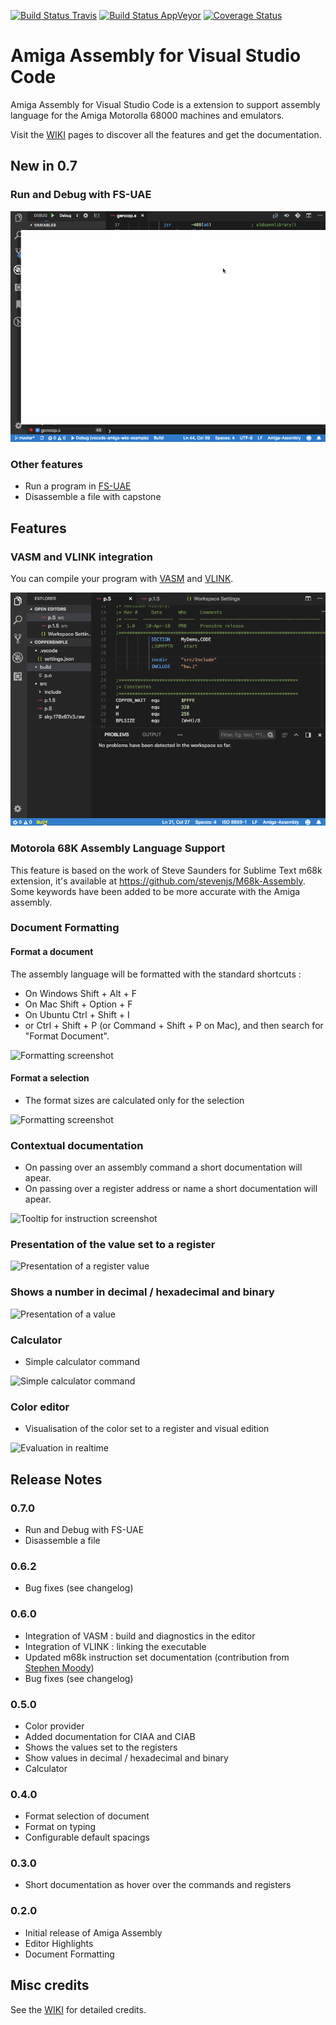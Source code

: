 [![Build Status Travis](https://travis-ci.org/prb28/vscode-amiga-assembly.svg?branch=master)](https://travis-ci.org/prb28/vscode-amiga-assembly) [![Build Status AppVeyor](https://ci.appveyor.com/api/projects/status/github/prb28/vscode-amiga-assembly?branch=master)](https://ci.appveyor.com/project/prb28/vscode-amiga-assembly)
[![Coverage Status](https://coveralls.io/repos/github/prb28/vscode-amiga-assembly/badge.png?branch=master)](https://coveralls.io/github/prb28/vscode-amiga-assembly?branch=master)

# Amiga Assembly for Visual Studio Code
Amiga Assembly for Visual Studio Code is a extension to support assembly language for the Amiga Motorolla 68000 machines and emulators.

Visit the [WIKI](https://github.com/prb28/vscode-amiga-assembly/wiki) pages to discover all the features and get the documentation.

## New in 0.7
### Run and Debug with FS-UAE
![Debug](images/debug.gif)

### Other features
- Run a program in [FS-UAE](https://fs-uae.net/)
- Disassemble a file with capstone

## Features
### VASM and VLINK integration
You can compile your program with [VASM](http://sun.hasenbraten.de/vasm/) and [VLINK](http://sun.hasenbraten.de/vlink/).

![Output window screenshot](images/buildworkspace.gif)

### Motorola 68K Assembly Language Support
This feature is based on the work of Steve Saunders for Sublime Text m68k extension, it's available at https://github.com/stevenjs/M68k-Assembly. Some keywords have been added to be more accurate with the Amiga assembly.

### Document Formatting
#### Format a document
The assembly language will be formatted with the standard shortcuts :
- On Windows Shift + Alt + F
- On Mac Shift + Option + F
- On Ubuntu Ctrl + Shift + I
- or Ctrl + Shift + P (or Command + Shift + P on Mac), and then search for "Format Document".

![Formatting screenshot](images/formatting.gif)

#### Format a selection
- The format sizes are calculated only for the selection 

![Formatting screenshot](images/formattingrange.gif)

### Contextual documentation 
- On passing over an assembly command a short documentation will apear.
- On passing over a register address or name a short documentation will apear.

![Tooltip for instruction screenshot](images/hover.gif)

### Presentation of the value set to a register

![Presentation of a register value](images/hoverregisterv.gif)

### Shows a number in decimal / hexadecimal and binary

![Presentation of a value](images/hovervalue.gif)

### Calculator
- Simple calculator command

![Simple calculator command](images/calculator.gif)

### Color editor
- Visualisation of the color set to a register and visual edition

![Evaluation in realtime](images/coloredit.gif)


## Release Notes
### 0.7.0
- Run and Debug with FS-UAE
- Disassemble a file

### 0.6.2
- Bug fixes (see changelog)

### 0.6.0
- Integration of VASM : build and diagnostics in the editor
- Integration of VLINK : linking the executable
- Updated m68k instruction set documentation (contribution from [Stephen Moody](https://github.com/SteveMoody73))
- Bug fixes (see changelog)

### 0.5.0
- Color provider
- Added documentation for CIAA and CIAB
- Shows the values set to the registers
- Show values in decimal / hexadecimal and binary
- Calculator

### 0.4.0
- Format selection of document
- Format on typing
- Configurable default spacings

### 0.3.0
- Short documentation as hover over the commands and registers

### 0.2.0
- Initial release of Amiga Assembly
- Editor Highlights
- Document Formatting

## Misc credits
See the [WIKI](https://github.com/prb28/vscode-amiga-assembly/wiki) for detailed credits.

